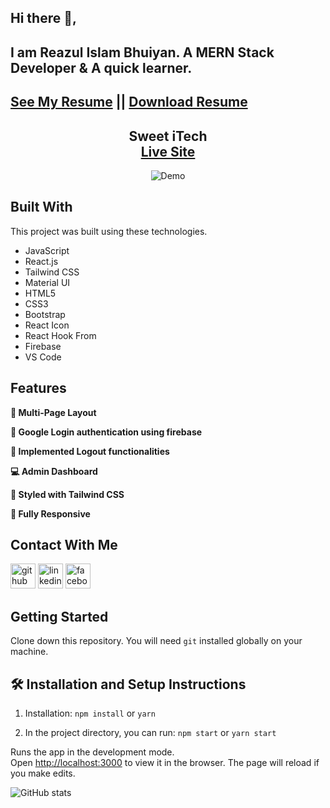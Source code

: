 ## Hi there 👋, 
## I am Reazul Islam Bhuiyan. A MERN Stack Developer & A quick learner. 
## [See My Resume](https://drive.google.com/file/d/1LJmqJk2MoqLS6yNC_oBBN5_156Xa2h0t/view?usp=sharing)  || [Download Resume](https://drive.google.com/uc?export=download&id=1LJmqJk2MoqLS6yNC_oBBN5_156Xa2h0t)

<h2 align="center">
  Sweet iTech<br/>
  <a href="#" target="_blank">Live Site</a>
</h2>
<div align="center">
  <img src="" alt="Demo"/>
</div>

## Built With
This project was built using these technologies.
- JavaScript
- React.js
- Tailwind CSS
- Material UI
- HTML5
- CSS3
- Bootstrap
- React Icon
- React Hook From
- Firebase
- VS Code

## Features
**📖 Multi-Page Layout**

**🔐 Google Login authentication using firebase**

**🔗 Implemented Logout functionalities**

**💻 Admin Dashboard**

**🎨 Styled with Tailwind CSS**

**📱 Fully Responsive**

## Contact With Me
[<img src='https://cdn.jsdelivr.net/npm/simple-icons@3.0.1/icons/github.svg' alt='github' title="Github" height='40'>](https://github.com/reazul7)  [<img src='https://cdn.jsdelivr.net/npm/simple-icons@3.0.1/icons/linkedin.svg' title="linkedin" alt='linkedin' height='40'>](https://www.linkedin.com/in/reazul7/)  [<img src='https://cdn.jsdelivr.net/npm/simple-icons@3.0.1/icons/facebook.svg' alt='facebook' title="facebook" height='40'>](https://www.facebook.com/reazul.islam.1426876/)   



## Getting Started

Clone down this repository. You will need `git` installed globally on your machine.

## 🛠 Installation and Setup Instructions

1. Installation: `npm install` or `yarn`

2. In the project directory, you can run: `npm start` or `yarn start`

Runs the app in the development mode.\
Open [http://localhost:3000](http://localhost:3000) to view it in the browser.
The page will reload if you make edits.


![GitHub stats](https://github-readme-stats.vercel.app/api?username=reazul7&show_icons=true)  

